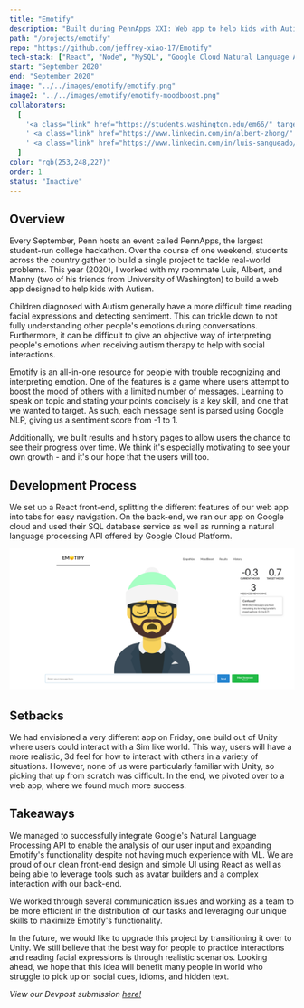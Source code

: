 ```yaml
---
title: "Emotify"
description: "Built during PennApps XXI: Web app to help kids with Autism detect & practice sentiment and emotions during conversations."
path: "/projects/emotify"
repo: "https://github.com/jeffrey-xiao-17/Emotify"
tech-stack: ["React", "Node", "MySQL", "Google Cloud Natural Language API"]
start: "September 2020"
end: "September 2020"
image: "../../images/emotify/emotify.png"
image2: "../../images/emotify/emotify-moodboost.png"
collaborators:
  [
    '<a class="link" href="https://students.washington.edu/em66/" target="_BLANK">Manny Munoz</a>',
    ' <a class="link" href="https://www.linkedin.com/in/albert-zhong/" target="_BLANK">Albert Zhong</a>',
    ' <a class="link" href="https://www.linkedin.com/in/luis-sangueado/" target="_BLANK">Luis Sangueado</a>',
  ]
color: "rgb(253,248,227)"
order: 1
status: "Inactive"
---
```


## Overview

Every September, Penn hosts an event called PennApps, the largest student-run college hackathon. Over the course of one weekend, students across the country gather to build a single project to tackle real-world problems. This year (2020), I worked with my roommate Luis, Albert, and Manny (two of his friends from University of Washington) to build a web app designed to help kids with Autism.

Children diagnosed with Autism generally have a more difficult time reading facial expressions and detecting sentiment. This can trickle down to not fully understanding other people's emotions during conversations. Furthermore, it can be difficult to give an objective way of interpreting people's emotions when receiving autism therapy to help with social interactions.

Emotify is an all-in-one resource for people with trouble recognizing and interpreting emotion. One of the features is a game where users attempt to boost the mood of others with a limited number of messages. Learning to speak on topic and stating your points concisely is a key skill, and one that we wanted to target. As such, each message sent is parsed using Google NLP, giving us a sentiment score from -1 to 1.

Additionally, we built results and history pages to allow users the chance to see their progress over time. We think it's especially motivating to see your own growth - and it's our hope that the users will too.

## Development Process

We set up a React front-end, splitting the different features of our web app into tabs for easy navigation. On the back-end, we ran our app on Google cloud and used their SQL database service as well as running a natural language processing API offered by Google Cloud Platform.

<span style="pointer-events: none;">![](../../images/emotify/emotify-moodboost.png)</span>

## Setbacks

We had envisioned a very different app on Friday, one build out of Unity where users could interact with a Sim like world. This way, users will have a more realistic, 3d feel for how to interact with others in a variety of situations. However, none of us were particularly familiar with Unity, so picking that up from scratch was difficult. In the end, we pivoted over to a web app, where we found much more success.

## Takeaways

We managed to successfully integrate Google's Natural Language Processing API to enable the analysis of our user input and expanding Emotify's functionality despite not having much experience with ML. We are proud of our clean front-end design and simple UI using React as well as being able to leverage tools such as avatar builders and a complex interaction with our back-end.

We worked through several communication issues and working as a team to be more efficient in the distribution of our tasks and leveraging our unique skills to maximize Emotify's functionality.

In the future, we would like to upgrade this project by transitioning it over to Unity. We still believe that the best way for people to practice interactions and reading facial expressions is through realistic scenarios. Looking ahead, we hope that this idea will benefit many people in world who struggle to pick up on social cues, idioms, and hidden text.

<p style="font-style: italic; display: inline">View our Devpost submission <p style="font-style: italic; display: inline"><a class="link" href="https://devpost.com/software/emotify-0rcyl4" target="_BLANK" rel="noopener noreferrer">here!</a></p></p>
